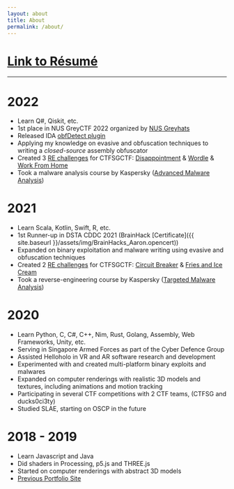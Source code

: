 ```yaml
---
layout: about
title: About
permalink: /about/
---
```



<div class="section" id="section1" markdown="1">

# [Link to Résumé](https://github.com/mcdulltii/Resume/raw/master/resume.pdf)

---

# 2022

- Learn Q#, Qiskit, etc.
- 1st place in NUS GreyCTF 2022 organized by [NUS Greyhats](https://nusgreyhats.org/)
- Released IDA [obfDetect plugin](https://github.com/mcdulltii/obfDetect)
- Applying my knowledge on evasive and obfuscation techniques to writing a <i>closed-source</i> assembly obfuscator
- Created 3 [RE challenges](https://github.com/mcdulltii/coding/tree/master/CTFSG_RE) for CTFSGCTF: [Disappointment](https://github.com/mcdulltii/coding/raw/master/CTFSG_RE/calc.exe) & [Wordle](https://github.com/mcdulltii/coding/raw/master/CTFSG_RE/wordle.exe) & [Work From Home](https://github.com/mcdulltii/coding/blob/master/CTFSG_RE/WFH/re)
- Took a malware analysis course by Kaspersky ([Advanced Malware Analysis](https://xtraining.kaspersky.com/courses/advanced-malware-analysis-techniques))

# 2021

- Learn Scala, Kotlin, Swift, R, etc.
- 1st Runner-up in DSTA CDDC 2021 (BrainHack [Certificate]({{ site.baseurl }}/assets/img/BrainHacks_Aaron.opencert))
- Expanded on binary exploitation and malware writing using evasive and obfuscation techniques
- Created 2 [RE challenges](https://github.com/mcdulltii/coding/tree/master/CTFSG_RE) for CTFSGCTF: [Circuit Breaker](https://github.com/mcdulltii/coding/raw/master/CTFSG_RE/CircuitBreaker) & [Fries and Ice Cream](https://github.com/mcdulltii/coding/raw/master/CTFSG_RE/FriesandIceCream)
- Took a reverse-engineering course by Kaspersky ([Targeted Malware Analysis](https://xtraining.kaspersky.com/courses/targeted-malware-reverse-engineering))

</div>

<div class="section" id="section2" markdown="1">

# 2020

- Learn Python, C, C#, C++, Nim, Rust, Golang, Assembly, Web Frameworks, Unity, etc.
- Serving in Singapore Armed Forces as part of the Cyber Defence Group
- Assisted Helloholo in VR and AR software research and development
- Experimented with and created multi-platform binary exploits and malwares
- Expanded on computer renderings with realistic 3D models and textures, including animations and motion tracking
- Participating in several CTF competitions with 2 CTF teams, (CTFSG and ducks0ci3ty)
- Studied SLAE, starting on OSCP in the future

# 2018 - 2019

- Learn Javascript and Java
- Did shaders in Processing, p5.js and THREE.js
- Started on computer renderings with abstract 3D models
- [Previous Portfolio Site](https://mcdullti.github.io/homepage)

</div>
